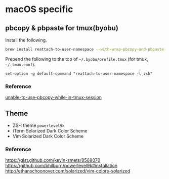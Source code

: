 # macOS specific

## pbcopy & pbpaste for tmux(byobu)

Install the following.

```bash
brew install reattach-to-user-namespace --with-wrap-pbcopy-and-pbpaste
```

Prepend the following to the top of `~/.byobu/profile.tmux` (for tmux, `~/.tmux.conf`).

```
set-option -g default-command "reattach-to-user-namespace -l zsh"
```

### Reference

[unable-to-use-pbcopy-while-in-tmux-session](http://superuser.com/questions/231130/unable-to-use-pbcopy-while-in-tmux-session)

## Theme

- ZSH theme `powerlevel9k`
- iTerm Solarized Dark Color Scheme
- Vim Solarized Dark Color Scheme

### Reference

https://gist.github.com/kevin-smets/8568070
https://github.com/bhilburn/powerlevel9k#installation
http://ethanschoonover.com/solarized/vim-colors-solarized
